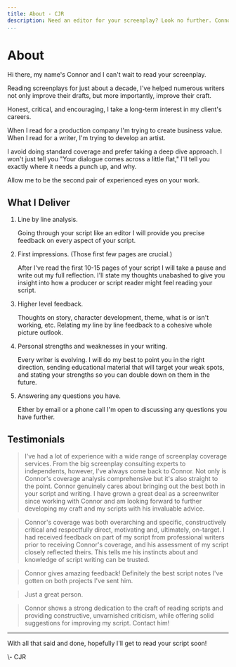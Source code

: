 ```yaml
---
title: About - CJR
description: Need an editor for your screenplay? Look no further. Connor is trusted by many, not only to improve your draft, but improve your craft.
...
```


# About

Hi there, my name's Connor and I can't wait to read your screenplay.

Reading screenplays for just about a decade, I've helped numerous writers not only improve their drafts, but more importantly, improve their craft.

Honest, critical, and encouraging, I take a long-term interest in my client's careers.

When I read for a production company I'm trying to create business value. When I read for a writer, I'm trying to develop an artist.

I avoid doing standard coverage and prefer taking a deep dive approach. I won't just tell you "Your dialogue comes across a little flat," I'll tell you exactly where it needs a punch up, and why.

Allow me to be the second pair of experienced eyes on your work.

## What I Deliver

<ol>
<li>Line by line analysis.</li>
<p>Going through your script like an editor I will provide you precise feedback on every aspect of your script.</p>
<li>First impressions. (Those first few pages are crucial.)</li>
<p>After I've read the first 10-15 pages of your script I will take a pause and write out my full reflection. I'll state my thoughts unabashed to give you insight into how a producer or script reader might feel reading your script.</p>
<li>Higher level feedback.</li>
<p>Thoughts on story, character development, theme, what is or isn't working, etc. Relating my line by line feedback to a cohesive whole picture outlook.</p>
<li>Personal strengths and weaknesses in your writing.</li>
<p>Every writer is evolving. I will do my best to point you in the right direction, sending educational material that will target your weak spots, and stating your strengths so you can double down on them in the future.</p>
<li>Answering any questions you have.</li>
<p>Either by email or a phone call I'm open to discussing any questions you have further.</p>
</ol>

## Testimonials

> I've had a lot of experience with a wide range of screenplay coverage services. From the big screenplay consulting experts to independents, however, I've always come back to Connor. Not only is Connor's coverage analysis comprehensive but it's also straight to the point. Connor genuinely cares about bringing out the best both in your script and writing. I have grown a great deal as a screenwriter since working with Connor and am looking forward to further developing my craft and my scripts with his invaluable advice.

> Connor's coverage was both overarching and specific, constructively critical and respectfully direct, motivating and, ultimately, on-target. I had received feedback on part of my script from professional writers prior to receiving Connor's coverage, and his assessment of my script closely reflected theirs. This tells me his instincts about and knowledge of script writing can be trusted.

> Connor gives amazing feedback! Definitely the best script notes I've gotten on both projects I've sent him.

> Just a great person.

> Connor shows a strong dedication to the craft of reading scripts and providing constructive, unvarnished criticism, while offering solid suggestions for improving my script. Contact him!

---

With all that said and done, hopefully I'll get to read your script soon!

<p class="signature">\- CJR</p>

